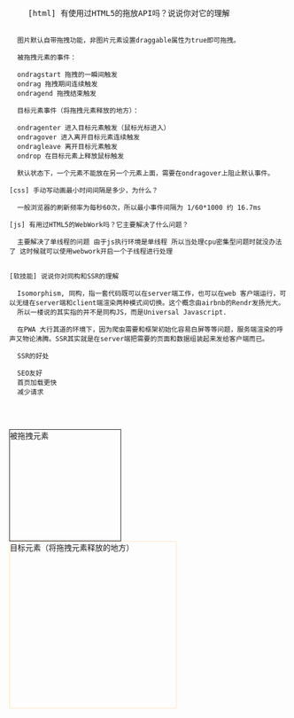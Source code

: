 <!DOCTYPE html>
<html lang="en">
<head>
  <meta charset="UTF-8">
  <title>Title</title>
</head>
<body>
  <pre>
    [html] 有使用过HTML5的拖放API吗？说说你对它的理解

      图片默认自带拖拽功能，非图片元素设置draggable属性为true即可拖拽。

      被拖拽元素的事件：

      ondragstart 拖拽的一瞬间触发
      ondrag 拖拽期间连续触发
      ondragend 拖拽结束触发

      目标元素事件（将拖拽元素释放的地方）：

      ondragenter 进入目标元素触发（鼠标光标进入）
      ondragover 进入离开目标元素连续触发
      ondragleave 离开目标元素触发
      ondrop 在目标元素上释放鼠标触发

      默认状态下，一个元素不能放在另一个元素上面，需要在ondragover上阻止默认事件。

    [css] 手动写动画最小时间间隔是多少，为什么？

      一般浏览器的刷新频率为每秒60次，所以最小事件间隔为 1/60*1000 约 16.7ms

    [js] 有用过HTML5的WebWork吗？它主要解决了什么问题？

      主要解决了单线程的问题 由于js执行环境是单线程 所以当处理cpu密集型问题时就没办法了 这时候就可以使用webwork开启一个子线程进行处理


    [软技能] 说说你对同构和SSR的理解

      Isomorphism, 同构，指一套代码既可以在server端工作，也可以在web 客户端运行，可以无缝在server端和client端渲染两种模式间切换。这个概念由airbnb的Rendr发扬光大。
      所以一楼说的其实指的并不是同构JS，而是Universal Javascript.

      在PWA 大行其道的环境下，因为爬虫需要和框架初始化容易白屏等等问题，服务端渲染的呼声又物论沸腾。SSR其实就是在server端把需要的页面和数据组装起来发给客户端而已。

      SSR的好处

      SEO友好
      首页加载更快
      减少请求


  </pre>


  <div id="drag" style="width: 200px;height: 200px;border: 1px solid" draggable="true">被拖拽元素</div>

  <div id="drop" style="width: 300px;height: 300px;border: 1px solid bisque">目标元素（将拖拽元素释放的地方）</div>

</body>

<script>

  //手写

  //实现

  // 拖拽相关

  window.onload = function () {
      let drag = document.getElementById("drag");
      let drop = document.getElementById("drop");
      drag.ondrag = function (e) {
          //console.log(e)
      }
      drag.ondragstart = function (e) {
          console.log('拖拽开始', e)
      }
      drag.ondragend = function (e) {
          console.log('拖拽结束', e)
      }
      drop.ondragenter = function (e) {
          console.log('进入目标元素触发', e)
      }
  }

</script>
</html>
